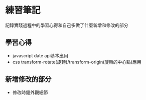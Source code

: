 

# 練習筆記

記錄實踐過程中的學習心得和自己多做了什麼新增和修改的部分 


## 學習心得

* javascript date api基本應用
* css transform-rotate(旋轉)/transform-origin(旋轉的中心點)應用


## 新增修改的部分

* 修改時鐘外觀細節


